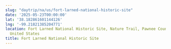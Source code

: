 ```yaml
---
slug: "daytrip/na/us/fort-larned-national-historic-site"
date: '2025-05-23T00:00:00'
lat: '38.182861601144126'
lng: '-99.21821385204771'
location: Fort Larned National Historic Site, Nature Trail, Pawnee County, Kansas,
  United States
title: Fort Larned National Historic Site
---
```



